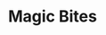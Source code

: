 ---
title: Magic Bites
authors: Ilona Andrews
image: https://cdn.thestorygraph.com/agnu9x6yv21evjlvqch5b07f8tgk 
link: https://app.thestorygraph.com/books/4e953936-b53f-4d22-915d-29f6cd20b480
---